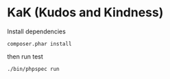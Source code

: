 # KaK (Kudos and Kindness)

Install dependencies
```
composer.phar install
```

then run test
```
./bin/phpspec run
```
